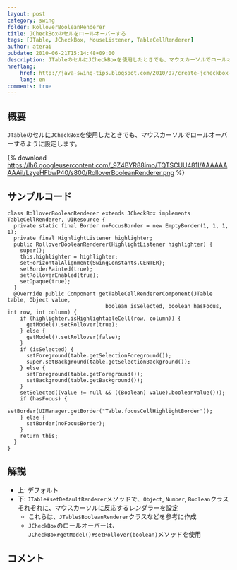 ```yaml
---
layout: post
category: swing
folder: RolloverBooleanRenderer
title: JCheckBoxのセルをロールオーバーする
tags: [JTable, JCheckBox, MouseListener, TableCellRenderer]
author: aterai
pubdate: 2010-06-21T15:14:48+09:00
description: JTableのセルにJCheckBoxを使用したときでも、マウスカーソルでロールオーバーするように設定します。
hreflang:
    href: http://java-swing-tips.blogspot.com/2010/07/create-jcheckbox-rollover-effect-in.html
    lang: en
comments: true
---
```

## 概要
`JTable`のセルに`JCheckBox`を使用したときでも、マウスカーソルでロールオーバーするように設定します。

{% download https://lh6.googleusercontent.com/_9Z4BYR88imo/TQTSCUU481I/AAAAAAAAAiI/LzyeHFbwP40/s800/RolloverBooleanRenderer.png %}

## サンプルコード
<pre class="prettyprint"><code>class RolloverBooleanRenderer extends JCheckBox implements TableCellRenderer, UIResource {
  private static final Border noFocusBorder = new EmptyBorder(1, 1, 1, 1);
  private final HighlightListener highlighter;
  public RolloverBooleanRenderer(HighlightListener highlighter) {
    super();
    this.highlighter = highlighter;
    setHorizontalAlignment(SwingConstants.CENTER);
    setBorderPainted(true);
    setRolloverEnabled(true);
    setOpaque(true);
  }
  @Override public Component getTableCellRendererComponent(JTable table, Object value,
                               boolean isSelected, boolean hasFocus, int row, int column) {
    if (highlighter.isHighlightableCell(row, column)) {
      getModel().setRollover(true);
    } else {
      getModel().setRollover(false);
    }
    if (isSelected) {
      setForeground(table.getSelectionForeground());
      super.setBackground(table.getSelectionBackground());
    } else {
      setForeground(table.getForeground());
      setBackground(table.getBackground());
    }
    setSelected((value != null &amp;&amp; ((Boolean) value).booleanValue()));
    if (hasFocus) {
      setBorder(UIManager.getBorder("Table.focusCellHighlightBorder"));
    } else {
      setBorder(noFocusBorder);
    }
    return this;
  }
}
</code></pre>

## 解説
- 上: デフォルト
- 下: `JTable#setDefaultRenderer`メソッドで、`Object`, `Number`, `Boolean`クラスそれぞれに、マウスカーソルに反応するレンダラーを設定
    - これらは、`JTable$BooleanRenderer`クラスなどを参考に作成
    - `JCheckBox`のロールオーバーは、`JCheckBox#getModel()#setRollover(boolean)`メソッドを使用

<!-- dummy comment line for breaking list -->

## コメント
